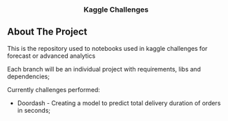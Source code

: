<a id="readme-top"></a>
<div align="center">  <h3 align="center">Kaggle Challenges</h3></div>

<!-- ABOUT THE PROJECT -->
## About The Project
This is the repository used to notebooks used in kaggle challenges for forecast or advanced analytics 

Each branch will be an individual project with requirements, libs and dependencies;

Currently challenges performed:
* Doordash - Creating a model to predict total delivery duration of orders in seconds;

